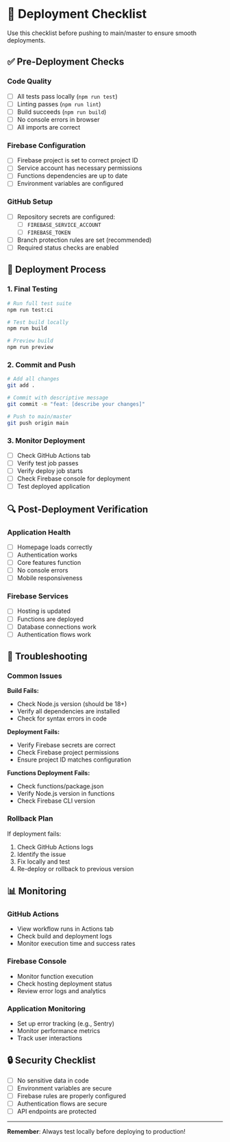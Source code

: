# 🚀 Deployment Checklist

Use this checklist before pushing to main/master to ensure smooth deployments.

## ✅ Pre-Deployment Checks

### Code Quality
- [ ] All tests pass locally (`npm run test`)
- [ ] Linting passes (`npm run lint`)
- [ ] Build succeeds (`npm run build`)
- [ ] No console errors in browser
- [ ] All imports are correct

### Firebase Configuration
- [ ] Firebase project is set to correct project ID
- [ ] Service account has necessary permissions
- [ ] Functions dependencies are up to date
- [ ] Environment variables are configured

### GitHub Setup
- [ ] Repository secrets are configured:
  - [ ] `FIREBASE_SERVICE_ACCOUNT`
  - [ ] `FIREBASE_TOKEN`
- [ ] Branch protection rules are set (recommended)
- [ ] Required status checks are enabled

## 🚀 Deployment Process

### 1. Final Testing
```bash
# Run full test suite
npm run test:ci

# Test build locally
npm run build

# Preview build
npm run preview
```

### 2. Commit and Push
```bash
# Add all changes
git add .

# Commit with descriptive message
git commit -m "feat: [describe your changes]"

# Push to main/master
git push origin main
```

### 3. Monitor Deployment
- [ ] Check GitHub Actions tab
- [ ] Verify test job passes
- [ ] Verify deploy job starts
- [ ] Check Firebase console for deployment
- [ ] Test deployed application

## 🔍 Post-Deployment Verification

### Application Health
- [ ] Homepage loads correctly
- [ ] Authentication works
- [ ] Core features function
- [ ] No console errors
- [ ] Mobile responsiveness

### Firebase Services
- [ ] Hosting is updated
- [ ] Functions are deployed
- [ ] Database connections work
- [ ] Authentication flows work

## 🚨 Troubleshooting

### Common Issues

**Build Fails:**
- Check Node.js version (should be 18+)
- Verify all dependencies are installed
- Check for syntax errors in code

**Deployment Fails:**
- Verify Firebase secrets are correct
- Check Firebase project permissions
- Ensure project ID matches configuration

**Functions Deployment Fails:**
- Check functions/package.json
- Verify Node.js version in functions
- Check Firebase CLI version

### Rollback Plan
If deployment fails:
1. Check GitHub Actions logs
2. Identify the issue
3. Fix locally and test
4. Re-deploy or rollback to previous version

## 📊 Monitoring

### GitHub Actions
- View workflow runs in Actions tab
- Check build and deployment logs
- Monitor execution time and success rates

### Firebase Console
- Monitor function execution
- Check hosting deployment status
- Review error logs and analytics

### Application Monitoring
- Set up error tracking (e.g., Sentry)
- Monitor performance metrics
- Track user interactions

## 🔒 Security Checklist

- [ ] No sensitive data in code
- [ ] Environment variables are secure
- [ ] Firebase rules are properly configured
- [ ] Authentication flows are secure
- [ ] API endpoints are protected

---

**Remember**: Always test locally before deploying to production!

